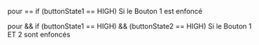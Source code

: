 pour ==
if (buttonState1 == HIGH) Si le Bouton 1 est enfoncé

pour &&
if (buttonState1 == HIGH) && (buttonState2 == HIGH) Si le Bouton 1 ET 2 sont enfoncés
